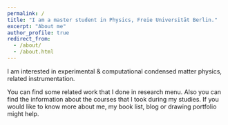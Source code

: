```yaml
---
permalink: /
title: "I am a master student in Physics, Freie Universität Berlin."
excerpt: "About me"
author_profile: true
redirect_from:
  - /about/
  - /about.html
---
```

I am interested in experimental & computational condensed matter physics, related instrumentation.

You can find some related work that I done in research menu. Also you can find the information about the courses that I took during my studies. If you would like to know more about me, my book list, blog or drawing portfolio might help.
